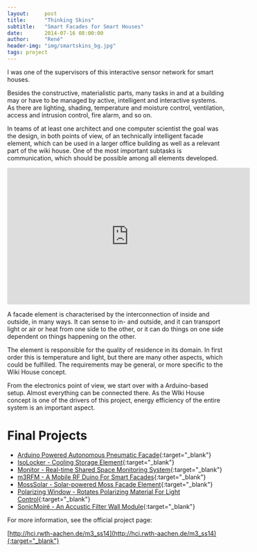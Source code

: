 ```yaml
---
layout:     post
title:      "Thinking Skins"
subtitle:   "Smart Facades for Smart Houses"
date:       2014-07-16 08:00:00
author:     "René"
header-img: "img/smartskins_bg.jpg"
tags: project
---
```

I was one of the supervisors of this interactive sensor network for smart houses.

Besides the constructive, materialistic parts, many tasks in and at a building may or have to be managed by active, intelligent and interactive systems. As there are lighting, shading, temperature and moisture control, ventilation, access and intrusion control, fire alarm, and so on.

In teams of at least one architect and one computer scientist the goal was the design, in both points of view, of an technically intelligent facade element, which can be used in a larger office building as well as a relevant part of the wiki house. One of the most important subtasks is communication, which should be possible among all elements developed.

<div class="videoWrapper">
<iframe width="560" height="315" src="https://www.youtube.com/embed/UIR9rBqyZaI" frameborder="0" allowfullscreen></iframe>
</div>

A facade element is characterised by the interconnection of inside and outside, in many ways. It can sense to in- and outside, and it can transport light or air or heat from one side to the other, or it can do things on one side dependent on things happening on the other.

The element is responsible for the quality of residence in its domain. In first order this is temperature and light, but there are many other aspects, which could be fulfilled. The requirements may be general, or more specific to the Wiki House concept.

From the electronics point of view, we start over with a Arduino-based setup. Almost everything can be connected there. As the WIki House concept is one of the drivers of this project, energy efficiency of the entire system is an important aspect.

# Final Projects

* [Arduino Powered Autonomous Pneumatic Facade](http://www.instructables.com/id/Arduino-Powered-Autonomous-Pneumatic-Facade/){:target="_blank"}
* [IsoLocker - Cooling Storage Element](http://www.instructables.com/id/IsoLocker/){:target="_blank"}
* [Monitor - Real-time Shared Space Monitoring System](http://www.instructables.com/id/Monitor-Thinking-Skins/){:target="_blank"}
* [m3RFM - A Mobile RF Duino For Smart Facades](http://www.instructables.com/id/Mobile-RFDuino-m3RFM/){:target="_blank"}
* [MossSolar - Solar-powered Moss Facade Element](http://www.instructables.com/id/Ardunio-powered-MossSolar-Facade-Element/){:target="_blank"}
* [Polarizing Window - Rotates Polarizing Material For Light Control](http://www.instructables.com/id/Polarizing-Window/){:target="_blank"}
* [SonicMoiré - An Accustic Filter Wall Module](http://www.instructables.com/id/Accustic-Wall-Module-SonicMoir%C3%A9/){:target="_blank"}

For more information, see the official project page:

[http://hci.rwth-aachen.de/m3_ss14](http://hci.rwth-aachen.de/m3_ss14){:target="_blank"}
